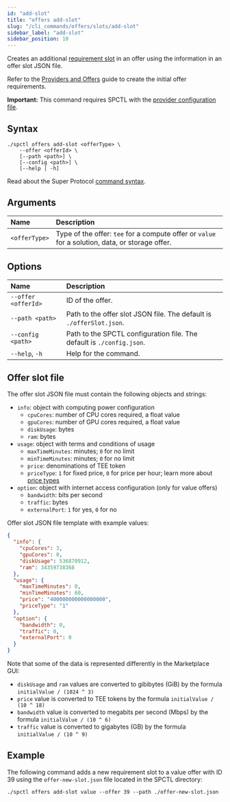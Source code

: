 ```yaml
---
id: "add-slot"
title: "offers add-slot"
slug: "/cli_commands/offers/slots/add-slot"
sidebar_label: "add-slot"
sidebar_position: 10
---
```


Creates an additional [requirement slot](/fundamentals/slots#requirements) in an offer using the information in an offer slot JSON file.

Refer to the [Providers and Offers](/developers/cli_guides/providers_offers#offer-requirements) guide to create the initial offer requirements.

**Important:** This command requires SPCTL with the [provider configuration file](/developers/cli_guides/configure#for-offer-providers).

## Syntax

```
./spctl offers add-slot <offerType> \
    --offer <offerId> \
    [--path <path>] \
    [--config <path>] \
    [--help | -h]
```

Read about the Super Protocol [command syntax](/developers/cli_commands#command-syntax).

## Arguments

| **Name** | **Description** |
| :- | :- |
| `<offerType>` | Type of the offer: `tee` for a compute offer or `value` for a solution, data, or storage offer. |

## Options

| **Name** | **Description** |
| :- | :- |
| `--offer <offerId>` | ID of the offer. |
| `--path <path>` | Path to the offer slot JSON file. The default is `./offerSlot.json`. |
| `--config <path>` | Path to the SPCTL configuration file. The default is `./config.json`. |
| `--help`, `-h` | Help for the command. |

## Offer slot file

The offer slot JSON file must contain the following objects and strings:

- `info`: object with computing power configuration
  + `cpuCores`: number of CPU cores required, a float value
  + `gpuCores`: number of GPU cores required, a float value
  + `diskUsage`: bytes
  + `ram`: bytes
- `usage`: object with terms and conditions of usage
  + `maxTimeMinutes`: minutes; `0` for no limit
  + `minTimeMinutes`: minutes; `0` for no limit
  + `price`: denominations of TEE token
  + `priceType`: `1` for fixed price, `0` for price per hour; learn more about [price types](/fundamentals/orders#cost-and-pricing)
- `option`: object with internet access configuration (only for value offers)
  + `bandwidth`: bits per second
  + `traffic`: bytes
  + `externalPort`: `1` for yes, `0` for no

Offer slot JSON file template with example values:

```json title="offer-new-slot.json"
{
  "info": {
    "cpuCores": 3,
    "gpuCores": 0,
    "diskUsage": 536870912,
    "ram": 34359738368
  },
  "usage": {
    "maxTimeMinutes": 0,
    "minTimeMinutes": 60,
    "price": "400000000000000000",
    "priceType": "1" 
  },
  "option": {
    "bandwidth": 0,
    "traffic": 0,
    "externalPort": 0
  }
}
```

Note that some of the data is represented differently in the Marketplace GUI:
- `diskUsage` and `ram` values are converted to gibibytes (GiB) by the formula `initialValue / (1024 ^ 3)`
- `price` value is converted to TEE tokens by the formula `initialValue / (10 ^ 18)`
- `bandwidth` value is converted to megabits per second (Mbps) by the formula `initialValue / (10 ^ 6)`
- `traffic` value is converted to gigabytes (GB) by the formula `initialValue / (10 ^ 9)`

## Example

The following command adds a new requirement slot to a value offer with ID 39 using the `offer-new-slot.json` file located in the SPCTL directory:

```
./spctl offers add-slot value --offer 39 --path ./offer-new-slot.json
```